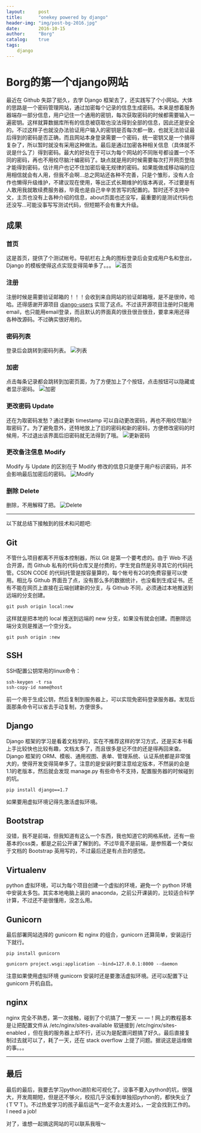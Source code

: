 ```yaml
---
layout: 	post
title:		"onekey powered by django"
header-img:	"img/post-bg-2016.jpg"
date:		2016-10-15
author: 	"Borg"
catalog:	true
tags:
    django
---
```

# Borg的第一个django网站
最近在 Github 失踪了挺久，去学 Django 框架去了，还实践写了个小网站。大体的思路是一个密码管理网站，通过加密每个记录的信息生成密码。本来是想着服务器端存一部分信息，用户记住一个通用的密钥，每次获取密码的时候都需要输入一遍密钥。这样就算数据库所有的信息被窃取也没法得到全部的信息，因此还是安全的。不过这样子也就没办法验证用户输入的密钥是否每次都一致，也就无法验证最后得到的密码是否正确，而且网站本身登录需要一个密码，统一密钥又是一个搞得复杂了，所以暂时就没有采用这种做法。最后是通过加密各种相关信息（具体就不说是什么了）得到密码。最大的好处在于可以为每个网站的不同账号都设置一个不同的密码，再也不用绞尽脑汁编密码了。缺点就是用的时候需要每次打开网页登陆才能得到密码，估计用户也记不住加密后毫无规律的密码。如果能做成移动端的应用相信就会有人用，但我不会啊…总之网站还各种不完善，只是个雏形，没有人合作也懒得升级维护，不建议现在使用，等出正式长期维护的版本再说，不过要是有人敢用我就敢续费服务器，毕竟也是自己辛辛苦苦写的配置的。暂时还不支持中文，主页也没有上各种介绍的信息，about页面也还没写，最重要的是测试代码也还没写…可能没事写写测试代码，但短期不会有重大升级。

## 成果

### 首页
这是首页，提供了个测试帐号。导航栏右上角的图标登录后会变成用户名和登出，Django 的模板使得这点实现变得简单多了。。。
![首页](http://7xshuq.com1.z0.glb.clouddn.com/blog/img/onekey1.png)

### 注册
注册时候是需要验证邮箱的！！！会收到来自网站的验证邮箱哦，是不是很帅，哈哈。还得感谢开源项目 [django-users](https://github.com/mishbahr/django-users2) 实现了这点。不过该开源项目注册时只能用email，也只能用email登录，而且默认的界面真的很丑很丑很丑，要拿来用还得各种改源码。不过确实很好用的。

### 密码列表
登录后会跳转到密码列表。
![列表](http://7xshuq.com1.z0.glb.clouddn.com/blog/img/onekey2.png)

### 加密
点击每条记录都会跳转到加密页面，为了方便加上了个按钮，点击按钮可以隐藏或者显示密码。
![加密](http://7xshuq.com1.z0.glb.clouddn.com/blog/img/onekey3.png)

### 更改密码 Update
还在为取密码发愁？通过更新 timestamp 可以自动更改密码，再也不用绞尽脑汁取密码了。为了避免意外，还特地放上了旧的密码和新的密码，方便修改密码的时候用，不过退出该界面后旧密码就无法得到了哦。
![更新密码](http://7xshuq.com1.z0.glb.clouddn.com/blog/img/onekey4.png)

### 更改备注信息 Modify
Modify 与 Update 的区别在于 Modify 修改的信息只是便于用户标识密码，并不会影响最后加密后的密码。
![Modify](http://7xshuq.com1.z0.glb.clouddn.com/blog/img/onekey5.png)

### 删除 Delete
删除，不用解释了把。
![Delete](http://7xshuq.com1.z0.glb.clouddn.com/blog/img/onekey6.png)

---
以下就总结下接触到的技术和问题吧:

## Git
不管什么项目都离不开版本控制器，所以 Git 是第一个要考虑的。由于 Web 不适合开源，而 Github 私有的代码仓库又是付费的，学生党自然是另寻其它的代码托管。CSDN CODE 的代码托管是按容量算的，每个帐号有2G的免费容量可以使用。相比与 Github 界面丑了点，没有那么多的数据统计，也没看到生成证书。还有不能在网页上直接在云端创建新的分支，与 Github 不同，必须通过本地推送到远端的分支创建。

```git
git push origin local:new
```
这样就是把本地的 local 推送到远端的 new 分支，如果没有就会创建。而删除远端分支则是推送一个空分支。

```git
git push origin :new
```

## SSH
SSH配置公钥常用的linux命令：

```git
ssh-keygen -t rsa
ssh-copy-id name@host
```
前一个用于生成公钥，然后复制到服务器上，可以实现免密码登录服务器。发现后面那条命令可以省去手动复制，方便很多。

## Django
Django 框架的学习是看着文档学的，实在不推荐这样的学习方式，还是买本书看上手比较快也比较有趣，文档太多了，而且很多是记不住的还是得再回来查。Django 框架的 ORM、模板、通用视图、表单、管理系统、认证系统都是非常强大的，使得开发变得简单多了。注意的是安装时要注意给定版本，不然装的会是1.1的老版本，然后就会发现 manage.py 有些命令不支持，配置服务器的时候碰到的坑。

```git
pip install django==1.7
```
如果要用虚拟环境记得先激活虚拟环境。

## Bootstrap
没错，我不是前端，但我知道有这么一个东西，我也知道它的网格系统，还有一些基本的css类，都是之前公开课了解到的。不过毕竟不是前端，是参照着一个类似于文档的 Bootstrap 英用写的，不过最后还是有点丑的感觉。

## Virtualenv
python 虚拟环境，可以为每个项目创建一个虚拟的环境，避免一个 python 环境中安装太多包。其实本地电脑上装的 anaconda，之前公开课装的，比较适合科学计算，不过还不是很懂用，没怎么用。

## Gunicorn
最后部署网站选择的 gunicorn 和 nginx 的组合，gunicorn 还算简单，安装运行下就行。

```shell
pip install gunicorn

gunicorn project.wsgi:application --bind=127.0.0.1:8000 --daemon
```
注意如果使用虚拟环境 gunicorn 安装时还是要激活虚拟环境。还可以配置下让 gunicorn 开机自启。

## nginx
nginx 完全不熟悉，第一次接触，碰到了个坑搞了一整天 — —！网上的教程基本是让把配置文件从 /etc/nginx/sites-available 软链接到 /etc/nginx/sites-enabled ，但在我的服务器上却不行，还以为是配置问题搞了好久。最后直接复制过去就可以了，耗了一天，还在 stack overflow 上提了问题。据说这是运维做的事。。。


---

## 最后
最后的最后，我要去学习python进阶和可视化了。没事不要入python的坑，很强大，开发周期短，但是还不够火，校招几乎没看到单独招python的，都快失业了(Ｔ▽Ｔ)。不过热爱学习的孩子最后运气一定不会太差对么，一定会找到工作的。I need a job!

对了，谁想一起搞这网站的可以联系我哦～

